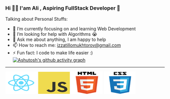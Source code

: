### Hi 👋🏽 I'am Ali ,  Aspiring FullStack Developer 🚀


Talking about Personal Stuffs:

- 🌱 I’m currently focusing on and learning Web Development
- 🤔 I’m looking for help with Algorithms 😭
- 💬 Ask me about anything, I am happy to help
- 📫 How to reach me: izzatillomukhtorov@gmail.com
- ⚡ Fun fact: I code to make life easier :)
[![Ashutosh's github activity graph](https://activity-graph.herokuapp.com/graph?username=alimukhtor&bg_color=0d1117&color=4aa6df&line=4aa6df&point=e3f2fd&area=true&hide_border=true)](https://github.com/ashutosh00710/github-readme-activity-graph)

<hr/>
<div className=""inline-block>
<img className="img-fluid" src="https://raw.githubusercontent.com/github/explore/80688e429a7d4ef2fca1e82350fe8e3517d3494d/topics/react/react.png" width="100" height="70"/>
<img src="https://raw.githubusercontent.com/github/explore/80688e429a7d4ef2fca1e82350fe8e3517d3494d/topics/javascript/javascript.png" width="100" height="70"/>
<img src="https://raw.githubusercontent.com/github/explore/80688e429a7d4ef2fca1e82350fe8e3517d3494d/topics/html/html.png" width="100" height="70"/>
<img src="https://raw.githubusercontent.com/github/explore/80688e429a7d4ef2fca1e82350fe8e3517d3494d/topics/css/css.png" width="100" height="70"/>
</div>

